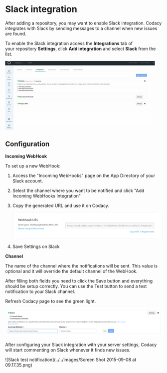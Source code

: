 # Slack integration

After adding a repository, you may want to enable Slack integration. Codacy integrates with Slack by sending messages to a channel when new issues are found.

To enable the Slack integration access the **Integrations** tab of your repository **Settings**, click **Add integration** and select **Slack** from the list.

![Enabling Slack integration](../../images/Jan-06-2017_15-36-45.gif)

## Configuration

**Incoming WebHook**

To set up a new WebHook:

1.  Access the "Incoming WebHooks" page on the App Directory of your Slack account.
2.  Select the channel where you want to be notified and click "Add Incoming WebHooks Integration"
3.  Copy the generated URL and use it on Codacy.

    ![](../../images/slack-webhook_2.png)

4.  Save Settings on Slack

**Channel**

The name of the channel where the notifications will be sent. This value is optional and it will override the default channel of the WebHook.

After filling both fields you need to click the Save button and everything should be setup correctly.
You can use the Test button to send a test notification to your Slack channel.

Refresh Codacy page to see the green light.

![](../../images/Screen_Shot_2016-12-02_at_14.52.45.png)

After configuring your Slack integration with your server settings, Codacy will start commenting on Slack whenever it finds new issues.

![Slack test notification](../../images/Screen Shot 2015-09-08 at 09.17.35.png)
